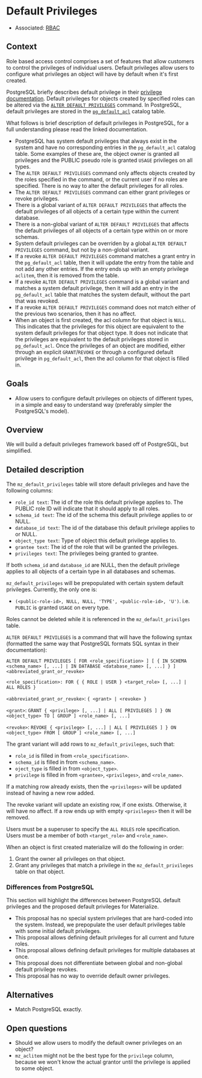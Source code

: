 # Default Privileges

- Associated: [RBAC](20230216_role_based_access_control.md)

## Context

Role based access control comprises a set of features that allow customers to control the
privileges of individual users. Default privileges allow users to configure what privileges an
object will have by default when it's first created.

PostgreSQL briefly describes default privilege in
their [privilege documentation](https://www.postgresql.org/docs/15/ddl-priv.html). Default
privileges for objects created by specified roles can be altered via
the [`ALTER DEFAULT PRIVILEGES`](https://www.postgresql.org/docs/15/sql-alterdefaultprivileges.html)
command. In PostgreSQL, default privileges are stored in
the [`pg_default_acl`](https://www.postgresql.org/docs/15/catalog-pg-default-acl.html) catalog
table.

What follows is brief description of default privileges in PostgreSQL, for a full understanding
please read the linked documentation.

- PostgreSQL has system default privileges that always exist in the system and have no corresponding
  entries in the `pg_default_acl` catalog table. Some examples of these are, the object owner is
  granted all privileges and the PUBLIC pseudo role is granted `USAGE` privileges on all types.
- The `ALTER DEFAULT PRIVILEGES` command only affects objects created by the roles specified in the
  command, or the current user if no roles are specified. There is no way to alter the default
  privileges for all roles.
- The `ALTER DEFAULT PRIVILEGES` command can either grant privileges or revoke privileges.
- There is a global variant of `ALTER DEFAULT PRIVILEGES` that affects the default privileges of all
  objects of a certain type within the current database.
- There is a non-global variant of `ALTER DEFAULT PRIVILEGES` that affects the default privileges of
  all objects of a certain type within on or more schemas.
- System default privileges can be overriden by a global `ALTER DEFAULT PRIVILEGES` command, but not
  by a non-global variant.
- If a revoke `ALTER DEFAULT PRIVILEGES` command matches a grant entry in the `pg_default_acl`
  table, then it will update the entry from the table and not add any other entries. If the entry
  ends up with an empty privilege `aclitem`, then it is removed from the table.
- If a revoke `ALTER DEFAULT PRIVILEGES` command is a global variant and matches a system default
  privilege, then it will add an entry in the `pg_default_acl` table that matches the system
  default, without the part that was revoked.
- If a revoke `ALTER DEFAULT PRIVILEGES` command does not match either of the previous two
  scenarios, then it has no affect.
- When an object is first created, the acl column for that object is `NULL`. This indicates that the
  privileges for this object are equivalent to the system default privileges for that object type.
  It does not indicate that the privileges are equivalent to the default privileges stored
  in `pg_default_acl`. Once the privileges of an object are modified, either through an
  explicit `GRANT`/`REVOKE` or through a configured default privilege in `pg_default_acl`, then the
  acl column for that object is filled in.

## Goals

- Allow users to configure default privileges on objects of different types, in a simple and easy to
  understand way (preferably simpler the PostgreSQL's model).

## Overview

We will build a default privileges framework based off of PostgreSQL, but simplified.

## Detailed description

The `mz_default_privileges` table will store default privileges and have the following columns:

- `role_id text`: The id of the role this default privilege applies to. The PUBLIC role ID will
  indicate that it should apply to all roles.
- `schema_id text`: The id of the schema this default privilege applies to or NULL.
- `database_id text`: The id of the database this default privilege applies to or NULL.
- `object_type text`: Type of object this default privilege applies to.
- `grantee text`: The id of the role that will be granted the privileges.
- `privileges text`: The privileges being granted to grantee.

If both `schema_id` and `database_id` are NULL, then the default privilege applies to all objects of
a certain type in all databases and schemas.

`mz_default_privileges` will be prepopulated with certain system default privileges. Currently, the
only one is:

- `(<public-role-id>, NULL, NULL, 'TYPE', <public-role-id>, 'U')`.
  i.e. `PUBLIC` is granted `USAGE` on every type.

Roles cannot be deleted while it is referenced in the `mz_default_privilges` table.

`ALTER DEFAULT PRIVILEGES` is a command that will have the following syntax (formatted the same way
that PostgreSQL formats SQL syntax in their documentation):

`ALTER DEFAULT PRIVILEGES [ FOR <role_specification> ] [ { IN SCHEMA <schema_name> [, ...] | IN DATABASE <database_name> [, ...] } ] <abbreviated_grant_or_revoke>`

`<role_specification>: FOR { { ROLE | USER } <target_role> [, ...] | ALL ROLES }`

`<abbreviated_grant_or_revoke>`: `{ <grant> | <revoke> }`

`<grant>`: `GRANT { <privilege> [, ...] | ALL [ PRIVILEGES ] } ON <object_type> TO [ GROUP ] <role_name> [, ...]`

`<revoke>`: `REVOKE { <privilege> [, ...] | ALL [ PRIVILEGES ] } ON <object_type> FROM [ GROUP ] <role_name> [, ...]`

The grant variant will add rows to `mz_default_privileges`, such that:

- `role_id` is filled in from `<role_specification>`.
- `schema_id` is filled in from `<schema_name>`.
- `oject_type` is filled in from `<object_type>`.
- `privilege` is filled in from `<grantee>`, `<privileges>`, and `<role_name>`.

If a matching row already exists, then the `<privileges>` will be updated instead of having a new
row added.

The revoke variant will update an existing row, if one exists. Otherwise, it will have no affect. If
a row ends up with empty `<privileges>` then it will be removed.

Users must be a superuser to specify the `ALL ROLES` role specification. Users must be a member of
both `<target_role>` and `<role_name>`.

When an object is first created materialize will do the following in order:

1. Grant the owner all privileges on that object.
2. Grant any privileges that match a privilege in the `mz_default_privileges` table on that object.

### Differences from PostgreSQL

This section will highlight the differences between PostgreSQL default privileges and the proposed
default privileges for Materialize.

- This proposal has no special system privileges that are hard-coded into the system. Instead, we
  prepopulate the user default privileges table with some initial default privileges.
- This proposal allows defining default privileges for all current and future roles.
- This proposal allows defining default privileges for multiple databases at once.
- This proposal does not differentiate between global and non-global default privilege revokes.
- This proposal has no way to override default owner privileges.

## Alternatives

- Match PostgreSQL exactly.

## Open questions

- Should we allow users to modify the default owner privileges on an object?
- `mz_aclitem` might not be the best type for the `privilege` column, because we won't know the
  actual grantor until the privilege is applied to some object.
